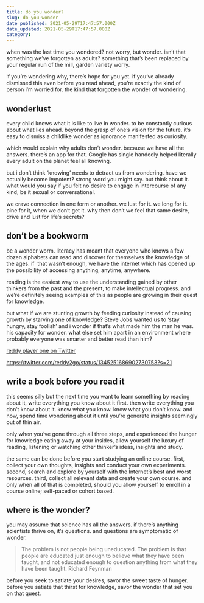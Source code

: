 ```yaml
---
title: do you wonder?
slug: do-you-wonder
date_published: 2021-05-29T17:47:57.000Z
date_updated: 2021-05-29T17:47:57.000Z
category: 
---
```

when was the last time you wondered? not worry, but wonder. isn’t that something we’ve forgotten as adults? something that’s been replaced by your regular run of the mill, garden variety worry.

if you’re wondering why, there’s hope for you yet. if you’ve already dismissed this even before you read ahead, you’re exactly the kind of person i’m worried for. the kind that forgotten the wonder of wondering.

## wonderlust

every child knows what it is like to live in wonder. to be constantly curious about what lies ahead. beyond the grasp of one’s vision for the future. it’s easy to dismiss a childlike wonder as ignorance manifested as curiosity.

which would explain why adults don’t wonder. because we have all the answers. there’s an app for that. Google has single handedly helped literally every adult on the planet feel all knowing.

but i don’t think ‘knowing’ needs to detract us from wondering. have we actually become impotent? strong word you might say. but think about it. what would you say if you felt no desire to engage in intercourse of any kind, be it sexual or conversational.

we crave connection in one form or another. we lust for it. we long for it. pine for it, when we don’t get it. why then don’t we feel that same desire, drive and lust for life’s secrets?

## don’t be a bookworm

be a wonder worm. literacy has meant that everyone who knows a few dozen alphabets can read and discover for themselves the knowledge of the ages. if  that wasn’t enough, we have the internet which has opened up the possibility of accessing anything, anytime, anywhere.

reading is the easiest way to use the understanding gained by other thinkers from the past and the present, to make intellectual progress. and we’re definitely seeing examples of this as people are growing in their quest for knowledge.

but what if we are stunting growth by feeding curiosity instead of causing growth by starving one of knowledge? Steve Jobs wanted us to ‘stay hungry, stay foolish’ and i wonder if that’s what made him the man he was. his capacity for wonder. what else set him apart in an environment where probably everyone was smarter and better read than him?

[reddy player one on Twitter](https://twitter.com/reddy2go/status/1345251686902730753?s=21)

https://twitter.com/reddy2go/status/1345251686902730753?s=21

## write a book before you read it

this seems silly but the next time you want to learn something by reading about it, write everything you know about it first. then write everything you don’t know about it. know what you know. know what you don’t know. and now, spend time wondering about it until you’re generate insights seemingly out of thin air.

only when you’ve gone through all three steps, and experienced the hunger for knowledge eating away at your insides, allow yourself the luxury of reading, listening or watching other thinker’s ideas, insights and study.

the same can be done before you start studying an online course. first, collect your own thoughts, insights and conduct your own experiments. second, search and explore by yourself with the Internet’s best and worst resources. third, collect all relevant data and create your own course. and only when all of that is completed, should you allow yourself to enroll in a course online; self-paced or cohort based.

## where is the wonder?

you may assume that science has all the answers. if there’s anything scientists thrive on, it’s questions. and questions are symptomatic of wonder.

> The problem is not people being uneducated. The problem is that people are educated just enough to believe what they have been taught, and not educated enough to question anything from what they have been taught.
> Richard Feynman

before you seek to satiate your desires, savor the sweet taste of hunger. before you satiate that thirst for knowledge, savor the wonder that set you on that quest.
